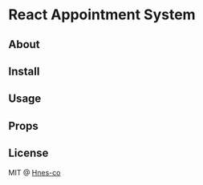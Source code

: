 # React Appointment System

## About

## Install

## Usage

## Props

## License

MIT @ [Hnes-co](https://github.com/Hnes-co)